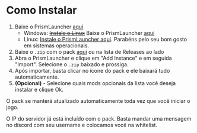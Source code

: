 # Como Instalar

1. Baixe o PrismLauncher [aqui](https://prismlauncher.org/download/)
    - Windows: ~~[Instale o Linux](https://garudalinux.org/downloads.html)~~ Baixe o PrismLauncher [aqui](https://prismlauncher.org/download/)
    - Linux: [Instale o PrismLauncher aqui](https://prismlauncher.org/download/linux). Parabéns pelo seu bom gosto em sistemas operacionais.
2. Baixe o `.zip` com o pack [aqui](https://github.com/aMerryElk/mc_modpack_amigos/releases/download/stable/Amigos.zip) ou na lista de Releases ao lado
3. Abra o PrismLauncher e clique em "Add Instance" e em seguida "Import". Selecione o `.zip` baixado e prossiga.
4. Após importar, basta clicar no ícone do pack e ele baixará tudo automaticamente.
5. **(Opcional)** - Selecione quais mods opcionais da lista você deseja instalar e clique Ok.

O pack se manterá atualizado automaticamente toda vez que você iniciar o jogo.

O IP do servidor já está incluído com o pack. Basta mandar uma mensagem no discord com seu username e colocamos você na whitelist.